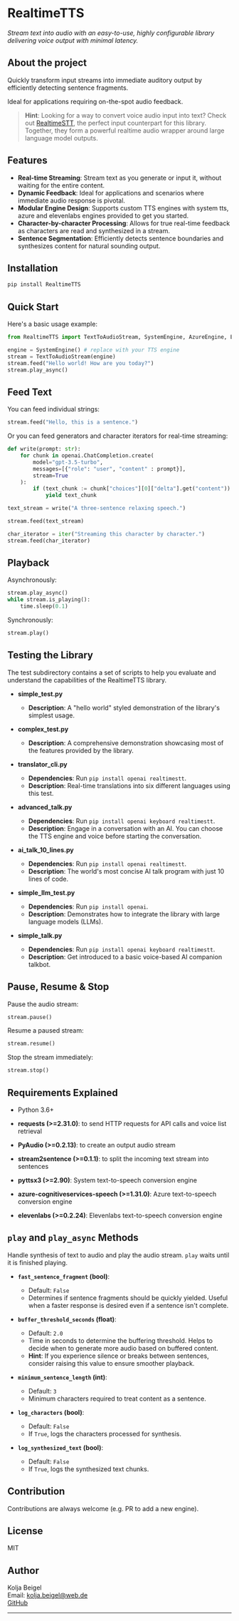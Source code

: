 # RealtimeTTS

*Stream text into audio with an easy-to-use, highly configurable library delivering voice output with minimal latency.*

## About the project

Quickly transform input streams into immediate auditory output by efficiently detecting sentence fragments.

Ideal for applications requiring on-the-spot audio feedback.

> **Hint**: Looking for a way to convert voice audio input into text? Check out [RealtimeSTT](https://github.com/KoljaB/RealtimeSTT), the perfect input counterpart for this library. Together, they form a powerful realtime audio wrapper around large language model outputs.

## Features

- **Real-time Streaming**: Stream text as you generate or input it, without waiting for the entire content.
- **Dynamic Feedback**: Ideal for applications and scenarios where immediate audio response is pivotal.
- **Modular Engine Design**: Supports custom TTS engines with system tts, azure and elevenlabs engines provided to get you started.
- **Character-by-character Processing**: Allows for true real-time feedback as characters are read and synthesized in a stream.
- **Sentence Segmentation**: Efficiently detects sentence boundaries and synthesizes content for natural sounding output.

## Installation

```bash
pip install RealtimeTTS
```

## Quick Start

Here's a basic usage example:

```python
from RealtimeTTS import TextToAudioStream, SystemEngine, AzureEngine, ElevenlabsEngine

engine = SystemEngine() # replace with your TTS engine
stream = TextToAudioStream(engine)
stream.feed("Hello world! How are you today?")
stream.play_async()
```

## Feed Text

You can feed individual strings:

```python
stream.feed("Hello, this is a sentence.")
```

Or you can feed generators and character iterators for real-time streaming:

```python
def write(prompt: str):
    for chunk in openai.ChatCompletion.create(
        model="gpt-3.5-turbo",
        messages=[{"role": "user", "content" : prompt}],
        stream=True
    ):
        if (text_chunk := chunk["choices"][0]["delta"].get("content")) is not None:
            yield text_chunk

text_stream = write("A three-sentence relaxing speech.")

stream.feed(text_stream)
```

```python
char_iterator = iter("Streaming this character by character.")
stream.feed(char_iterator)
```

## Playback

Asynchronously:

```python
stream.play_async()
while stream.is_playing():
    time.sleep(0.1)
```

Synchronously:

```python
stream.play()
```

## Testing the Library

The test subdirectory contains a set of scripts to help you evaluate and understand the capabilities of the RealtimeTTS library.

- **simple_test.py**
    - **Description**: A "hello world" styled demonstration of the library's simplest usage.

- **complex_test.py**
    - **Description**: A comprehensive demonstration showcasing most of the features provided by the library.

- **translator_cli.py**
    - **Dependencies**: Run `pip install openai realtimestt`.
    - **Description**: Real-time translations into six different languages using this test.

- **advanced_talk.py**
    - **Dependencies**: Run `pip install openai keyboard realtimestt`.
    - **Description**: Engage in a conversation with an AI. You can choose the TTS engine and voice before starting the conversation.

- **ai_talk_10_lines.py**
    - **Dependencies**: Run `pip install openai realtimestt`.
    - **Description**: The world's most concise AI talk program with just 10 lines of code.
    
- **simple_llm_test.py**
    - **Dependencies**: Run `pip install openai`.
    - **Description**: Demonstrates how to integrate the library with large language models (LLMs).

- **simple_talk.py**
    - **Dependencies**: Run `pip install openai keyboard realtimestt`.
    - **Description**: Get introduced to a basic voice-based AI companion talkbot.

## Pause, Resume & Stop

Pause the audio stream:

```python
stream.pause()
```

Resume a paused stream:

```python
stream.resume()
```

Stop the stream immediately:

```python
stream.stop()
```

## Requirements Explained

- Python 3.6+

- **requests (>=2.31.0)**: to send HTTP requests for API calls and voice list retrieval
  
- **PyAudio (>=0.2.13)**: to create an output audio stream
  
- **stream2sentence (>=0.1.1)**: to split the incoming text stream into sentences 

- **pyttsx3 (>=2.90)**: System text-to-speech conversion engine

- **azure-cognitiveservices-speech (>=1.31.0)**: Azure text-to-speech conversion engine
  
- **elevenlabs (>=0.2.24)**: Elevenlabs text-to-speech conversion engine


## `play` and `play_async` Methods

Handle synthesis of text to audio and play the audio stream. `play` waits until it is finished playing.

- **`fast_sentence_fragment` (bool)**:
  - Default: `False`
  - Determines if sentence fragments should be quickly yielded. Useful when a faster response is desired even if a sentence isn't complete.

- **`buffer_threshold_seconds` (float)**:
  - Default: `2.0`
  - Time in seconds to determine the buffering threshold. Helps to decide when to generate more audio based on buffered content.
  - **Hint**: If you experience silence or breaks between sentences, consider raising this value to ensure smoother playback.

- **`minimum_sentence_length` (int)**:
  - Default: `3`
  - Minimum characters required to treat content as a sentence.

- **`log_characters` (bool)**:
  - Default: `False`
  - If `True`, logs the characters processed for synthesis.

- **`log_synthesized_text` (bool)**:
  - Default: `False`
  - If `True`, logs the synthesized text chunks.

## Contribution

Contributions are always welcome (e.g. PR to add a new engine).

## License

MIT

## Author

Kolja Beigel  
Email: kolja.beigel@web.de  
[GitHub](https://github.com/KoljaB/RealtimeTTS)

---